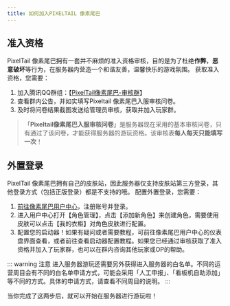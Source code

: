 ```yaml
---
title: 如何加入PIXELTAIL 像素尾巴
---
```


## 准入资格
PixelTail 像素尾巴拥有一套并不麻烦的准入资格审核，目的是为了杜绝**作弊**，**恶意破坏**等行为，在服务器内营造一个和谐友善，温馨快乐的游戏氛围。
获取准入资格，您需要：
1. 加入腾讯QQ群组：【[PixelTail像素尾巴-审核群](https://jq.qq.com/?_wv=1027&k=VW8qrbbK)】
2. 查看群内公告，并如实填写Pixeltail 像素尾巴入服审核问卷。
3. 及时将问卷结果截图发送给管理员审核，获取并加入玩家群。

> 「**Pixeltail像素尾巴入服审核问卷**」是服务器现在采用的基本审核问卷，只有通过了该问卷，才能获得服务器的游玩资格。该审核表**每人每天只能填写一次**！

## 外置登录

PixelTail 像素尾巴拥有自己的皮肤站，因此服务器仅支持皮肤站第三方登录，其他登录方式（包括正版登录）都是不支持的哦。
配置外置登录，您需要：
1. [前往像素尾巴用户中心](https://skin.pixeltail.cn)，注册账号并登录。
2. 进入用户中心打开【角色管理】，点击【添加新角色】来创建角色，需要使用皮肤可以点击【我的衣柜】对角色皮肤进行配置。
3. 配置您的启动器！如果有疑问或者需要教程，可前往像素尾巴用户中心的仪表盘界面查看，或者前往查看启动器配置教程。如果您已经通过审核获取了准入资格并加入了玩家群，也可以在群内咨询其他玩家或OP的帮助。


::: warning 注意
进入服务器游玩还需要另外获得进入服务器的白名单。不同的运营周目会有不同的白名单申请方式，可能会采用「人工申报」、「看板机自助添加」等不同的方式。具体的申请方式，请查看不同周目的说明。
:::

当你完成了这两步后，就可以开始在服务器进行游玩啦！